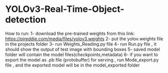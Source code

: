 # YOLOv3-Real-Time-Object-detection

How to run:
1- download the pre-trained weights from this link: https://pjreddie.com/media/files/yolov3.weights
2- put the yolov.weights file in the projects folder
3- run Weights_Reading.py file
4- run Run.py file , it should show the output of test image with bounding boxes
5- saved model folder will contain the model files(checkpoints,metadata)
6- if you want to export the model as .pb file (protobuffer) for serving , run Mode_export.py file , and the exported model will be in the model_exported folder
